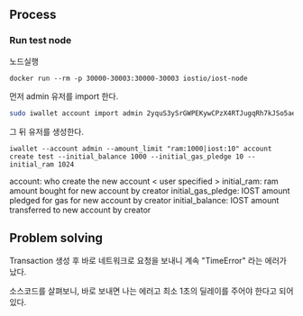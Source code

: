 ## Process

### Run test node

노드실행

```
docker run --rm -p 30000-30003:30000-30003 iostio/iost-node
```

먼저 admin 유저를 import 한다.

```sh
sudo iwallet account import admin 2yquS3ySrGWPEKywCPzX4RTJugqRh7kJSo5aehsLYPEWkUxBWA39oMrZ7ZxuM4fgyXYs2cPwh5n8aNNpH5x2VyK1
```

그 뒤 유저를 생성한다.

```shell
iwallet --account admin --amount_limit "ram:1000|iost:10" account create test --initial_balance 1000 --initial_gas_pledge 10 --initial_ram 1024
```

account: who create the new account	< user specified >
initial_ram: ram amount bought for new account by creator
initial_gas_pledge: IOST amount pledged for gas for new account by creator
initial_balance: IOST amount transferred to new account by creator


## Problem solving

Transaction 생성 후 바로 네트워크로 요청을 보내니 계속 "TimeError" 라는 에러가 났다.

소스코드를 살펴보니, 바로 보내면 나는 에러고 최소 1초의 딜레이를 주어야 한다고 되어있다.
